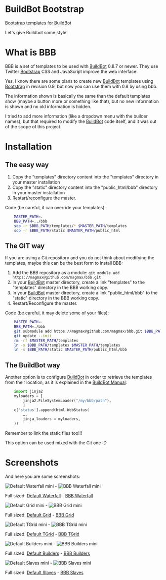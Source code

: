 # BuildBot Bootstrap

[Bootstrap] templates for [BuildBot]

Let's give Buildbot some style!

# What is BBB

BBB is a set of templates to be used with [BuildBot] 0.8.7 or newer. They use Twitter [Bootstrap] CSS and JavaScript improve the web interface.

Yes, I know there are some plans to create new [BuildBot] templates using [Bootstrap] in revision 0.9, but now you can use them with 0.8 by using bbb.

The information shown is basically the same than the default templates show (maybe a button more or something like that), but no new information is shown and no old information is hidden.

I tried to add more information (like a dropdown menu with the builder names), but that required to modify the [BuildBot] code itself, and it was out of the scope of this project.

# Installation

## The easy way

1. Copy the "templates" directory content into the "templates" directory in your master installation
1. Copy the "static" directory content into the "public_html/bbb" directory in your master installation
1. Restart/reconfigure the master.

Code (be careful, it can override your templates):

```bash
    MASTER_PATH=.
    BBB_PATH=../bbb
    scp -r $BBB_PATH/templates/* $MASTER_PATH/templates
    scp -r $BBB_PATH/static $MASTER_PATH/public_html
```

## The GIT way

If you are using a Git repository and you do not think about modifying the templates, maybe this can be the best form to install BBB:

1. Add the BBB repository as a module: `git module add https://magmax@github.com/magmax/bbb.git`
1. In your [BuildBot] master directory, create a link "templates" to the "templates" directory in the BBB working copy.
1. In your [BuildBot] master directory, create a link "public_html/bbb" to the "static" directory in the BBB working copy.
1. Restart/Reconfigure the master.

Code (be careful, it may delete some of your files):

```bash
    MASTER_PATH=.
    BBB_PATH=./bbb
    git submodule add https://magmax@github.com/magmax/bbb.git $BBB_PATH
    git update --init
    rm -rf $MASTER_PATH/templates
    ln -s $BBB_PATH/templates $MASTER_PATH/templates
    ln -s $BBB_PATH/static $MASTER_PATH/public_html/bbb
```

## The BuildBot way

Another option is to configure [BuildBot] in order to retrieve the templates from their location, as it is explained in the [BuildBot Manual]:

```python
    import jinja2
    myloaders = [
        jinja2.FileSystemLoader("/my/bbb/path"),
        ]
    c['status'].append(html.WebStatus(
        …,
        jinja_loaders = myloaders,
    ))
```

Remember to link the static files too!!!

This option can be used mixed with the Git one :D


# Screenshots

And here you are some screenshots:

![Default Waterfall mini] - ![BBB Waterfall mini]

Full sized: [Default Waterfall] - [BBB Waterfall]

![Default Grid mini] - ![BBB Grid mini]

Full sized: [Default Grid] - [BBB Grid]

![Default TGrid mini] - ![BBB TGrid mini]

Full sized: [Default TGrid] - [BBB TGrid]

![Default Builders mini] - ![BBB Builders mini]

Full sized: [Default Builders] - [BBB Builders]

![Default Slaves mini] - ![BBB Slaves mini]

Full sized: [Default Slaves] - [BBB Slaves]


[Default Waterfall mini]: http://magmax.org/images/bbb/default_waterfall_mini.png
[Default Grid mini]:      http://magmax.org/images/bbb/default_grid_mini.png
[Default TGrid mini]:     http://magmax.org/images/bbb/default_tgrid_mini.png
[Default Builders mini]:  http://magmax.org/images/bbb/default_builders_mini.png
[Default Slaves mini]:    http://magmax.org/images/bbb/default_slaves_mini.png
[Default Waterfall]:      http://magmax.org/images/bbb/default_waterfall.png
[Default Grid]:           http://magmax.org/images/bbb/default_grid.png
[Default TGrid]:          http://magmax.org/images/bbb/default_tgrid.png
[Default Builders]:       http://magmax.org/images/bbb/default_builders.png
[Default Slaves]:         http://magmax.org/images/bbb/default_slaves.png
[BBB Waterfall mini]:     http://magmax.org/images/bbb/bbb_waterfall_mini.png
[BBB Grid mini]:          http://magmax.org/images/bbb/bbb_grid_mini.png
[BBB TGrid mini]:         http://magmax.org/images/bbb/bbb_tgrid_mini.png
[BBB Builders mini]:      http://magmax.org/images/bbb/bbb_builders_mini.png
[BBB Slaves mini]:        http://magmax.org/images/bbb/bbb_slaves_mini.png
[BBB Waterfall]:          http://magmax.org/images/bbb/bbb_waterfall.png
[BBB Grid]:               http://magmax.org/images/bbb/bbb_grid.png
[BBB TGrid]:              http://magmax.org/images/bbb/bbb_tgrid.png
[BBB Builders]:           http://magmax.org/images/bbb/bbb_builders.png
[BBB Slaves]:             http://magmax.org/images/bbb/bbb_slaves.png

[BuildBot]:               http://buildbot.net/ "BuildBot page"
[Bootstrap]:              http://twitter.github.io/bootstrap/ "Twitter Bootstrap site"
[BuildBot Manual]:        http://docs.buildbot.net/0.8.7/manual/cfg-statustargets.html#configuration

